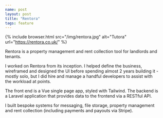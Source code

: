 ```yaml
---
name: post
layout: post
title: "Rentora"
tags: feature
---
```


{% include browser.html src="/img/rentora.jpg" alt="Tutora" url="https://rentora.co.uk/" %}

Rentora is a property management and rent collection tool for landlords and tenants.

I worked on Rentora from its inception. I helped define the business, wireframed and designed the UI before
spending almost 2 years building it - mostly solo, but I did hire and manage a handful developers to assist with the workload at points.

The front end is a Vue single page app, styled with Tailwind. The backend is a Laravel application that provides data
to the frontend via a RESTful API.

I built bespoke systems for messaging, file storage, property management and rent collection (including payments and payouts via Stripe).
